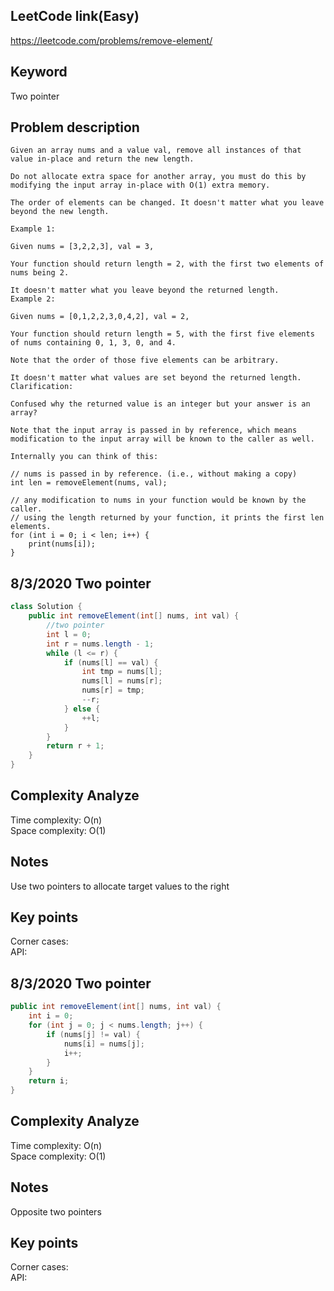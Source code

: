 ## LeetCode link(Easy)
https://leetcode.com/problems/remove-element/

## Keyword
Two pointer

## Problem description
```
Given an array nums and a value val, remove all instances of that value in-place and return the new length.

Do not allocate extra space for another array, you must do this by modifying the input array in-place with O(1) extra memory.

The order of elements can be changed. It doesn't matter what you leave beyond the new length.

Example 1:

Given nums = [3,2,2,3], val = 3,

Your function should return length = 2, with the first two elements of nums being 2.

It doesn't matter what you leave beyond the returned length.
Example 2:

Given nums = [0,1,2,2,3,0,4,2], val = 2,

Your function should return length = 5, with the first five elements of nums containing 0, 1, 3, 0, and 4.

Note that the order of those five elements can be arbitrary.

It doesn't matter what values are set beyond the returned length.
Clarification:

Confused why the returned value is an integer but your answer is an array?

Note that the input array is passed in by reference, which means modification to the input array will be known to the caller as well.

Internally you can think of this:

// nums is passed in by reference. (i.e., without making a copy)
int len = removeElement(nums, val);

// any modification to nums in your function would be known by the caller.
// using the length returned by your function, it prints the first len elements.
for (int i = 0; i < len; i++) {
    print(nums[i]);
}
```

## 8/3/2020 Two pointer

```java
class Solution {
    public int removeElement(int[] nums, int val) {
        //two pointer
        int l = 0;
        int r = nums.length - 1;
        while (l <= r) {
            if (nums[l] == val) {
                int tmp = nums[l];
                nums[l] = nums[r];
                nums[r] = tmp;
                --r;
            } else {
                ++l;
            }
        }
        return r + 1;
    }
}
```

## Complexity Analyze
Time complexity: O(n) \
Space complexity: O(1)

## Notes
Use two pointers to allocate target values to the right

## Key points
Corner cases: \
API:

## 8/3/2020 Two pointer

```java
public int removeElement(int[] nums, int val) {
    int i = 0;
    for (int j = 0; j < nums.length; j++) {
        if (nums[j] != val) {
            nums[i] = nums[j];
            i++;
        }
    }
    return i;
}
```

## Complexity Analyze
Time complexity: O(n) \
Space complexity: O(1)

## Notes
Opposite two pointers

## Key points
Corner cases: \
API: